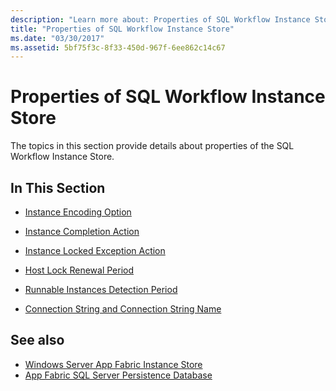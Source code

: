 ```yaml
---
description: "Learn more about: Properties of SQL Workflow Instance Store"
title: "Properties of SQL Workflow Instance Store"
ms.date: "03/30/2017"
ms.assetid: 5bf75f3c-8f33-450d-967f-6ee862c14c67
---
```

# Properties of SQL Workflow Instance Store

The topics in this section provide details about properties of the SQL Workflow Instance Store.  
  
## In This Section  
  
- [Instance Encoding Option](instance-encoding-option.md)  
  
- [Instance Completion Action](instance-completion-action.md)  
  
- [Instance Locked Exception Action](instance-locked-exception-action.md)  
  
- [Host Lock Renewal Period](host-lock-renewal-period.md)  
  
- [Runnable Instances Detection Period](runnable-instances-detection-period.md)  
  
- [Connection String and Connection String Name](connection-string-and-connection-string-name.md)  
  
## See also

- [Windows Server App Fabric Instance Store](/previous-versions/appfabric/ff383417(v=azure.10))
- [App Fabric SQL Server Persistence Database](/previous-versions/appfabric/ee790819(v=azure.10))
